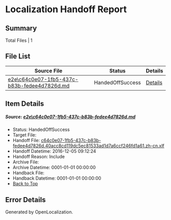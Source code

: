 # <a name='report-top'></a> Localization Handoff Report

## Summary
 Total Files | 1

## File List
 Source File | Status | Details 
 ----------- | ------ | ------- 
 [e2e\c64c0e07-1fb5-437c-b83b-fedee4d7826d.md](https://github.com/OpenLocalizationTestOrg/ol-test0/blob/73441e3bff7cde46597f708a05230ec4a8f97b53/e2e/c64c0e07-1fb5-437c-b83b-fedee4d7826d.md) | HandedOffSuccess | [Details](#82e2bd6f640b52c90ebf734d4358a0a188f2779e1)

## Item Details
##### <a name='82e2bd6f640b52c90ebf734d4358a0a188f2779e1'></a> Source: [e2e\c64c0e07-1fb5-437c-b83b-fedee4d7826d.md](https://github.com/OpenLocalizationTestOrg/ol-test0/blob/73441e3bff7cde46597f708a05230ec4a8f97b53/e2e/c64c0e07-1fb5-437c-b83b-fedee4d7826d.md)
* Status: HandedOffSuccess
* Target File: 
* Handoff File: [c64c0e07-1fb5-437c-b83b-fedee4d7826d.40acc8cd119dc5ec81533ad1d7a6ccf246fd1a61.zh-cn.xlf](https://github.com/OpenLocalizationTestOrg/ol-test0-handoff/blob/521ae48c19fc9dabdcd97ea5e6a1aa90be0fffc5/ol-handoff/OpenLocalizationTestOrg/ol-test0-zhcn/shujia/mt/c64c0e07-1fb5-437c-b83b-fedee4d7826d.40acc8cd119dc5ec81533ad1d7a6ccf246fd1a61.zh-cn.xlf)
* Handoff Datetime: 2016-12-05 09:12:24
* Handoff Reason: Include
* Archive File: 
* Archive Datetime: 0001-01-01 00:00:00
* Handback File: 
* Handback Datetime: 0001-01-01 00:00:00
* [Back to Top](#report-top)


## Error Details

Generated by OpenLocalization.
